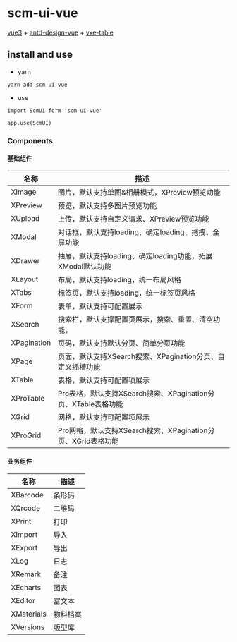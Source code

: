 # scm-ui-vue

[vue3](https://v3.cn.vuejs.org/) + [antd-design-vue](https://www.antdv.com/docs/vue/introduce-cn) + [vxe-table](https://vxetable.cn/v4/#/table/start/install)

## install and use

- yarn

```yarn
yarn add scm-ui-vue
```

- use

```yarn
import ScmUI form 'scm-ui-vue'

app.use(ScmUI)
```

### Components

#### 基础组件

| 名称 | 描述 |
| --- | --- |
| XImage | 图片，默认支持单图&相册模式，XPreview预览功能 |
| XPreview | 预览，默认支持多图片预览功能 |
| XUpload | 上传，默认支持自定义请求、XPreview预览功能 |
| XModal | 对话框，默认支持loading、确定loading、拖拽、全屏功能 |
| XDrawer | 抽屉，默认支持loading、确定loading功能，拓展XModal默认功能 |
| XLayout | 布局，默认支持loading，统一布局风格 |
| XTabs | 标签页，默认支持loading，统一标签页风格 |
| XForm | 表单，默认支持可配置展示 |
| XSearch | 搜索栏，默认支撑配置页展示，搜索、重置、清空功能， |
| XPagination | 页码，默认支持默认分页、简单分页功能 |
| XPage | 页面，默认支持XSearch搜索、XPagination分页、自定义插槽功能 |
| XTable | 表格，默认支持可配置项展示 |
| XProTable | Pro表格，默认支持XSearch搜索、XPagination分页、XTable表格功能 |
| XGrid | 网格，默认支持可配置项展示 |
| XProGrid | Pro网格，默认支持XSearch搜索、XPagination分页、XGrid表格功能 |

#### 业务组件

| 名称 | 描述 |
| --- | --- |
| XBarcode | 条形码 |
| XQrcode | 二维码 |
| XPrint | 打印 |
| XImport | 导入 |
| XExport | 导出 |
| XLog | 日志 |
| XRemark | 备注 |
| XEcharts | 图表 |
| XEditor | 富文本 |
| XMaterials | 物料档案 |
| XVersions | 版型库 |
